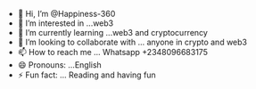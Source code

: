 - 👋 Hi, I’m @Happiness-360
- 👀 I’m interested in ...web3
- 🌱 I’m currently learning ...web3 and cryptocurrency 
- 💞️ I’m looking to collaborate with ... anyone in crypto and web3
- 📫 How to reach me ... Whatsapp +2348096683175
- 😄 Pronouns: ...English
- ⚡ Fun fact: ... Reading and having fun

<!---
Happiness-360/Happiness-360 is a ✨ special ✨ repository because its `README.md` (this file) appears on your GitHub profile.
You can click the Preview link to take a look at your changes.
--->
